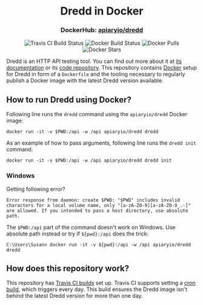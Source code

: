 <h1 align="center">Dredd in Docker</h1>
<h3 align="center">
    DockerHub: <a href="https://hub.docker.com/r/apiaryio/dredd/">apiaryio/dredd</a>
</h3>
<p align="center">
    <img src="https://travis-ci.org/apiaryio/dredd-docker.svg?branch=master" alt="Travis CI Build Status">
    <img src="https://img.shields.io/docker/build/apiaryio/dredd.svg" alt="Docker Build Status">
    <img src="https://img.shields.io/docker/pulls/apiaryio/dredd.svg" alt="Docker Pulls">
    <img src="https://img.shields.io/docker/stars/apiaryio/dredd.svg" alt="Docker Stars">
</p>

Dredd is an HTTP API testing tool. You can find out more about it at [its documentation](https://dredd.org) or its [code repository](https://github.com/apiaryio/dredd). This repository contains [Docker](https://www.docker.com/) setup for Dredd in form of a `Dockerfile` and the tooling necessary to regularly publish a Docker image with the latest Dredd version available.

## How to run Dredd using Docker?

Following line runs the `dredd` command using the `apiaryio/dredd` Docker image:

```shell
docker run -it -v $PWD:/api -w /api apiaryio/dredd dredd
```

As an example of how to pass arguments, following line runs the `dredd init` command:

```shell
docker run -it -v $PWD:/api -w /api apiaryio/dredd dredd init
```

### Windows

Getting following error?

```
Error response from daemon: create $PWD: "$PWD" includes invalid characters for a local volume name, only "[a-zA-Z0-9][a-zA-Z0-9_.-]" are allowed. If you intended to pass a host directory, use absolute path.
```

The `$PWD:/api` part of the command doesn't work on Windows. Use absolute path instead or try if `${pwd}:/api` does the trick:

```shell
C:\Users\Susan> docker run -it -v ${pwd}:/api -w /api apiaryio/dredd dredd
```

## How does this repository work?

This repository has [Travis CI builds](travis-ci.org/apiaryio/dredd-docker) set up. Travis CI supports setting a [cron build](https://docs.travis-ci.com/user/cron-jobs/), which triggers every day. This build ensures the Dredd image isn't behind the latest Dredd version for more than one day.
